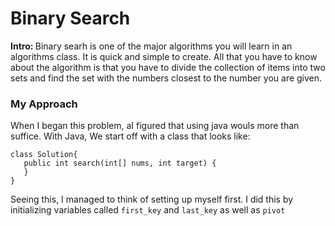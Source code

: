 <h1> Binary Search </h1>

<b> Intro:  </b>  Binary searh is one of the major algorithms you will learn in an algorithms class. It is quick and simple to create. All that you have to know about the algorithm is that you have to divide the collection of items into two sets and find the set with the numbers closest to the number you are given.

<h3> My Approach </h3>
   When I began this problem, aI figured that using java wouls more than suffice. With Java, We start off with a class that looks like:

```
class Solution{
   public int search(int[] nums, int target) {
   } 
}
``` 
Seeing this, I managed to think of setting up myself first. I did this by initializing variables called ` first_key ` and ` last_key `  as well as ` pivot `  
